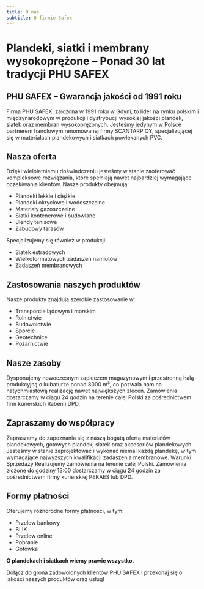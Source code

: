 ```yaml
---
title: O nas
subtitle: O firmie Safex
---
```


# Plandeki, siatki i membrany wysokoprężone – Ponad 30 lat tradycji PHU SAFEX

## PHU SAFEX – Gwarancja jakości od 1991 roku

Firma PHU SAFEX, założona w 1991 roku w Gdyni, to lider na rynku polskim i
międzynarodowym w produkcji i dystrybucji wysokiej jakości plandek, siatek oraz
membran wysokoprężonych. Jesteśmy jedynym w Polsce partnerem handlowym
renomowanej firmy SCANTARP OY, specjalizującej się w materiałach plandekowych i
siatkach powlekanych PVC.

## Nasza oferta

Dzięki wieloletniemu doświadczeniu jesteśmy w stanie zaoferować kompleksowe
rozwiązania, które spełniają nawet najbardziej wymagające oczekiwania klientów.
Nasze produkty obejmują:

- Plandeki lekkie i ciężkie
- Plandeki okryciowe i wodoszczelne
- Materiały gazoszczelne
- Siatki kontenerowe i budowlane
- Blendy tenisowe
- Zabudowy tarasów

Specjalizujemy się również w produkcji:

- Siatek estradowych
- Wielkoformatowych zadaszeń namiotów
- Zadaszeń membranowych

## Zastosowania naszych produktów

Nasze produkty znajdują szerokie zastosowanie w:

- Transporcie lądowym i morskim
- Rolnictwie
- Budownictwie
- Sporcie
- Geotechnice
- Pożarnictwie

## Nasze zasoby

Dysponujemy nowoczesnym zapleczem magazynowym i przestronną halą produkcyjną o
kubaturze ponad 8000 m³, co pozwala nam na natychmiastową realizację nawet
największych zleceń. Zamówienia dostarczamy w ciągu 24 godzin na terenie całej
Polski za pośrednictwem firm kurierskich Raben i DPD.

## Zapraszamy do współpracy

Zapraszamy do zapoznania się z naszą bogatą ofertą materiałów plandekowych,
gotowych plandek, siatek oraz akcesoriów plandekowych. Jesteśmy w stanie
zaprojektować i wykonać niemal każdą plandekę, w tym wymagające najwyższych
kwalifikacji zadaszenia membranowe. Warunki Sprzedaży Realizujemy zamówienia na
terenie całej Polski. Zamówienia złożone do godziny 13:00 dostarczamy w ciągu 24
godzin za pośrednictwem firmy kurierskiej PEKAES lub DPD.

## Formy płatności

Oferujemy różnorodne formy płatności, w tym:

- Przelew bankowy
- BLIK
- Przelew online
- Pobranie
- Gotówka

**O plandekach i siatkach wiemy prawie wszystko.**

Dołącz do grona zadowolonych klientów PHU SAFEX i przekonaj się o jakości
naszych produktów oraz usług!
